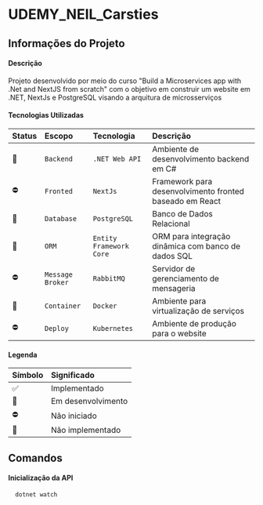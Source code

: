 # UDEMY_NEIL_Carsties

## Informações do Projeto

#### Descrição
Projeto desenvolvido por meio do curso "Build a Microservices app with .Net and NextJS from scratch" com o objetivo em construir um website em .NET, NextJs e PostgreSQL visando a arquitura de microsserviços  

#### Tecnologias Utilizadas

Status    | Escopo            | Tecnologia               | Descrição                                               |
:-------- | :---------------- | :----------------------- | :------------------------------------------------------ |
🔄       | `Backend`         | `.NET Web API`           | Ambiente de desenvolvimento backend em C#               |
⛔       | `Fronted`         | `NextJs`                 | Framework para desenvolvimento fronted baseado em React |
🔄       | `Database`        | `PostgreSQL`             | Banco de Dados Relacional                               |
🔄       | `ORM`             | `Entity Framework Core`  | ORM para integração dinâmica com banco de dados SQL     |
⛔       | `Message Broker`  | `RabbitMQ`               | Servidor de gerenciamento de mensageria                 |
🔄       | `Container`       | `Docker`                 | Ambiente para virtualização de serviços                 |
⛔       | `Deploy`          | `Kubernetes`             | Ambiente de produção para o website                     |

#### Legenda

Símbolo  | Significado         |
:------- | :------------------ |
✅      | Implementado        |
🔄      | Em desenvolvimento  |
⛔      | Não iniciado        |
🚧      | Não implementado    |


## Comandos
#### Inicialização da API 
```csharp
  dotnet watch
```
